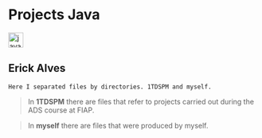 # Projects Java

<div>

<img src="https://cdn.jsdelivr.net/gh/devicons/devicon/icons/java/java-original.svg" height="30" alt="java logo"  />

</div>

## Erick Alves

```
Here I separated files by directories. 1TDSPM and myself.
```

> In **1TDSPM** there are files that refer to projects carried out during the ADS course at FIAP.

> In **myself** there are files that were produced by myself.
